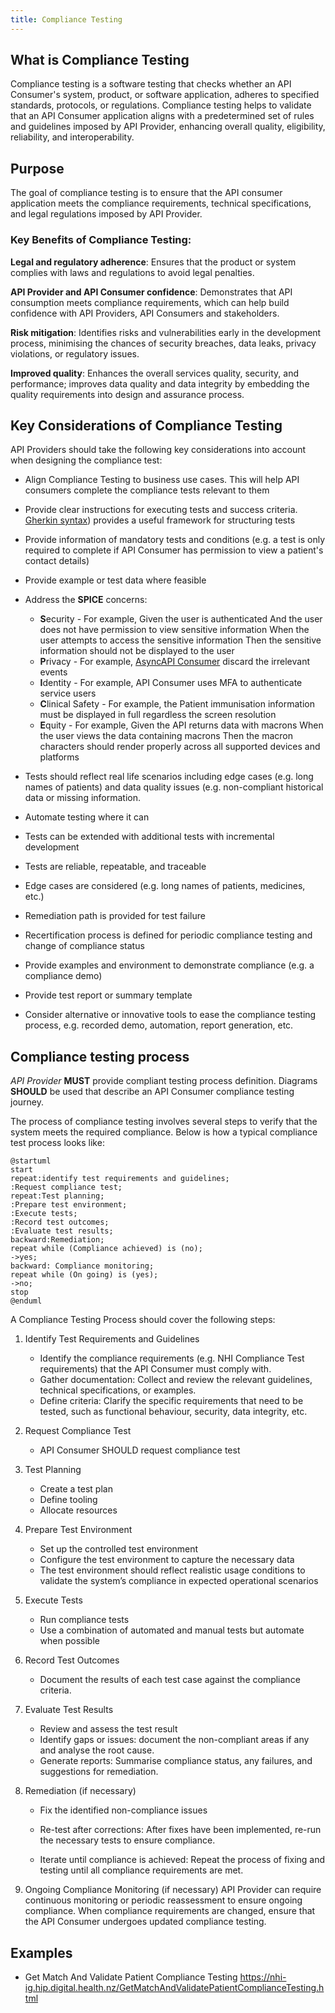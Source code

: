 ```yaml
---
title: Compliance Testing
---
```


## What is Compliance Testing 

Compliance testing is a software testing that checks whether an API Consumer's system, product, or software application, adheres to specified standards, protocols, or regulations. Compliance testing helps to validate that an API Consumer application aligns with a predetermined set of rules and guidelines imposed by API Provider, enhancing overall quality, eligibility, reliability, and interoperability. 

## Purpose 

The goal of compliance testing is to ensure that the API consumer application meets the compliance requirements, technical specifications, and legal regulations imposed by API Provider. 

### Key Benefits of Compliance Testing: 

**Legal and regulatory adherence**: Ensures that the product or system complies with laws and regulations to avoid legal penalties. 

**API Provider and API Consumer confidence**: Demonstrates that API consumption meets compliance requirements, which can help build confidence with API Providers, API Consumers and stakeholders.

**Risk mitigation**: Identifies risks and vulnerabilities early in the development process, minimising the chances of security breaches, data leaks, privacy violations, or regulatory issues. 

**Improved quality**: Enhances the overall services quality, security, and performance; improves data quality and data integrity by embedding the quality requirements into design and assurance process.

## Key Considerations of Compliance Testing
API Providers should take the following key considerations into account when designing the compliance test:

- Align Compliance Testing to business use cases. This will help API consumers complete the compliance tests relevant to them

- Provide clear instructions for executing tests and success criteria. [Gherkin syntax](https://cucumber.io/docs/gherkin/reference/)) provides a useful framework for structuring tests

- Provide information of mandatory tests and conditions (e.g. a test is only required to complete if API Consumer has permission to view a patient's contact details)

- Provide example or test data where feasible 

- Address the **SPICE** concerns:
    - **S**ecurity - For example,  Given the user is authenticated
    And the user does not have permission to view sensitive information
    When the user attempts to access the sensitive information
    Then the sensitive information should not be displayed to the user
    - **P**rivacy - For example, [AsyncAPI Consumer](./04-AsyncAPI.md) discard the irrelevant events 
    - **I**dentity - For example, API Consumer uses MFA to authenticate service users 
    - **C**linical Safety - For example, the Patient immunisation information must be displayed in full regardless the screen resolution
    - **E**quity - For example, Given the API returns data with macrons
    When the user views the data containing macrons
    Then the macron characters should render properly across all supported devices and platforms

- Tests should reflect real life scenarios including edge cases (e.g. long names of patients) and data quality issues (e.g. non-compliant historical data or missing information.

- Automate testing where it can

- Tests can be extended with additional tests with incremental development 

- Tests are reliable, repeatable, and traceable

- Edge cases are considered (e.g. long names of patients, medicines, etc.) 

- Remediation path is provided for test failure  

- Recertification process is defined for periodic compliance testing and change of compliance status 

- Provide examples and environment to demonstrate compliance (e.g. a compliance demo)

- Provide test report or summary template  

- Consider alternative or innovative tools to ease the compliance testing process, e.g. recorded demo, automation, report generation, etc. 

## Compliance testing process 

*API Provider* **MUST** provide compliant testing process definition. Diagrams **SHOULD** be used that describe an API Consumer compliance testing journey. 
 
The process of compliance testing involves several steps to verify that the system meets the required compliance. Below is how a typical compliance test process looks like:
```plantuml alt="Example of Compliance Testing Process"
@startuml
start
repeat:identify test requirements and guidelines;
:Request compliance test;
repeat:Test planning;
:Prepare test environment;
:Execute tests;
:Record test outcomes;
:Evaluate test results;
backward:Remediation; 
repeat while (Compliance achieved) is (no);
->yes;
backward: Compliance monitoring;
repeat while (On going) is (yes);
->no;
stop
@enduml
```

A Compliance Testing Process should cover the following steps:

1. Identify Test Requirements and Guidelines 

    - Identify the compliance requirements (e.g. NHI Compliance Test requirements) that the API Consumer must comply with.
    - Gather documentation: Collect and review the relevant guidelines, technical specifications, or examples. 
    - Define criteria: Clarify the specific requirements that need to be tested, such as functional behaviour, security, data integrity, etc.

1. Request Compliance Test
    - API Consumer SHOULD request compliance test

1. Test Planning 
    - Create a test plan
    - Define tooling
    - Allocate resources 

1. Prepare Test Environment 
    - Set up the controlled test environment 
    - Configure the test environment to capture the necessary data
    - The test environment should reflect realistic usage conditions to validate the system’s compliance in expected operational scenarios 

1. Execute Tests 
    - Run compliance tests
    - Use a combination of automated and manual tests but automate when possible

1. Record Test Outcomes
    - Document the results of each test case against the compliance criteria. 

1. Evaluate Test Results 
    - Review and assess the test result
    - Identify gaps or issues: document the non-compliant areas if any and analyse the root cause. 
    - Generate reports: Summarise compliance status, any failures, and suggestions for remediation. 

1. Remediation (if necessary)
    - Fix the identified non-compliance issues 
    - Re-test after corrections: After fixes have been implemented, re-run the necessary tests to ensure compliance. 

    - Iterate until compliance is achieved: Repeat the process of fixing and testing until all compliance requirements are met. 


1. Ongoing Compliance Monitoring (if necessary)
    API Provider can require continuous monitoring or periodic reassessment to ensure ongoing compliance. When compliance requirements are changed, ensure that the API Consumer undergoes updated compliance testing.

## Examples 

- Get Match And Validate Patient Compliance Testing
https://nhi-ig.hip.digital.health.nz/GetMatchAndValidatePatientComplianceTesting.html
